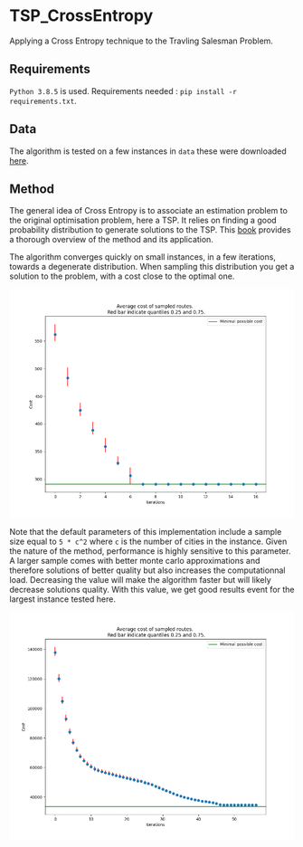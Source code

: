# TSP_CrossEntropy
Applying a Cross Entropy technique to the Travling Salesman Problem.


## Requirements

`Python 3.8.5` is used. Requirements needed : `pip install -r requirements.txt`.

## Data

The algorithm is tested on a few instances in `data` these were downloaded [here](https://people.sc.fsu.edu/~jburkardt/datasets/tsp/tsp.html).


## Method 

The general idea of Cross Entropy is to associate an estimation problem to the original optimisation problem, here a TSP. It relies on finding a good probability distribution to generate solutions to the TSP. This [book](https://www.springer.com/gp/book/9780387212401) provides a thorough overview of the method and its application. 


The algorithm converges quickly on small instances, in a few iterations, towards a degenerate distribution. When sampling this distribution you get a solution to the problem, with a cost close to the optimal one.

![alt text](https://github.com/mehdibnc/TSP_CrossEntropy/blob/master/figures/tsp_convergence_15_cities_291.png)

Note that the default parameters of this implementation include a sample size equal to `5 * c^2` where `c` is the number of cities in the instance. Given the nature of the method, performance is highly sensitive to this parameter. A larger sample comes with better monte carlo approximations and therefore solutions of better quality but also increases the computationnal load. Decreasing the value will make the algorithm faster but will likely decrease solutions quality. With this value, we get good results event for the largest instance tested here.

![alt text](https://github.com/mehdibnc/TSP_CrossEntropy/blob/master/figures/tsp_convergence_48_cities_33523.png)
